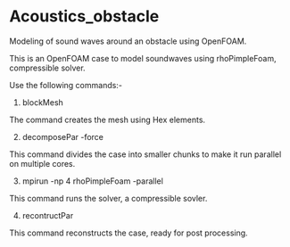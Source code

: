 # Acoustics_obstacle
Modeling of sound waves around an obstacle using OpenFOAM.

This is an OpenFOAM case to model soundwaves using rhoPimpleFoam, compressible solver. 

Use the following commands:- 

 1. blockMesh 
 
 The command creates the mesh using Hex elements. 
 
 2. decomposePar -force 
 
 This command divides the case into smaller chunks to make it run parallel on multiple cores. 
 
 3. mpirun -np 4 rhoPimpleFoam -parallel 
 
 This command runs the solver, a compressible sovler. 
 
 4. recontructPar
 
 This command reconstructs the case, ready for post processing. 
